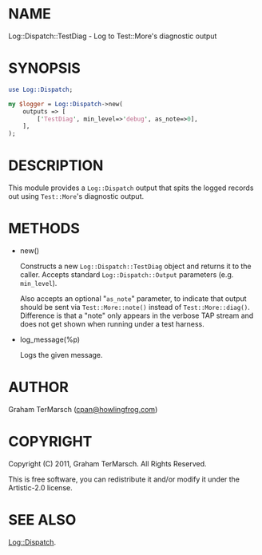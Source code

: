 # NAME

Log::Dispatch::TestDiag - Log to Test::More's diagnostic output

# SYNOPSIS

```perl
use Log::Dispatch;

my $logger = Log::Dispatch->new(
    outputs => [
        ['TestDiag', min_level=>'debug', as_note=>0],
    ],
);
```

# DESCRIPTION

This module provides a `Log::Dispatch` output that spits the logged records out
using `Test::More`'s diagnostic output.

# METHODS

- new()

    Constructs a new `Log::Dispatch::TestDiag` object and returns it to the caller.
    Accepts standard `Log::Dispatch::Output` parameters (e.g. `min_level`).

    Also accepts an optional "`as_note`" parameter, to indicate that output should
    be sent via `Test::More::note()` instead of `Test::More::diag()`.  Difference
    is that a "note" only appears in the verbose TAP stream and does not get shown
    when running under a test harness.

- log\_message(%p)

    Logs the given message.

# AUTHOR

Graham TerMarsch (cpan@howlingfrog.com)

# COPYRIGHT

Copyright (C) 2011, Graham TerMarsch.  All Rights Reserved.

This is free software, you can redistribute it and/or modify it under the
Artistic-2.0 license.

# SEE ALSO

[Log::Dispatch](https://metacpan.org/pod/Log%3A%3ADispatch).
